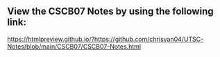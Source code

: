 ## View the CSCB07 Notes by using the following link:
https://htmlpreview.github.io/?https://github.com/chrisyan04/UTSC-Notes/blob/main/CSCB07/CSCB07-Notes.html
